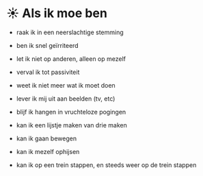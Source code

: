 # ☀️ Als ik moe ben
- raak ik in een neerslachtige stemming
- ben ik snel geïrriteerd 
- let ik niet op anderen, alleen op mezelf 
- verval ik tot passiviteit 
- weet ik niet meer wat ik moet doen
- lever ik mij uit aan beelden (tv, etc)
- blijf ik hangen in vruchteloze pogingen 

- kan ik een lijstje maken van drie maken 
- kan ik gaan bewegen 
- kan ik mezelf ophijsen
- kan ik op een trein stappen, en steeds weer op de trein stappen